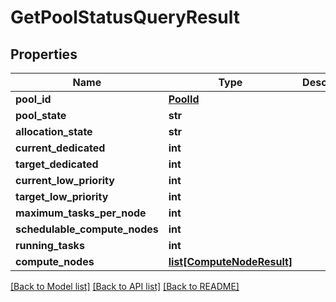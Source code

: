 # GetPoolStatusQueryResult

## Properties
Name | Type | Description | Notes
------------ | ------------- | ------------- | -------------
**pool_id** | [**PoolId**](PoolId.md) |  | [optional] 
**pool_state** | **str** |  | [optional] 
**allocation_state** | **str** |  | [optional] 
**current_dedicated** | **int** |  | [optional] 
**target_dedicated** | **int** |  | [optional] 
**current_low_priority** | **int** |  | [optional] 
**target_low_priority** | **int** |  | [optional] 
**maximum_tasks_per_node** | **int** |  | [optional] 
**schedulable_compute_nodes** | **int** |  | [optional] 
**running_tasks** | **int** |  | [optional] 
**compute_nodes** | [**list[ComputeNodeResult]**](ComputeNodeResult.md) |  | [optional] 

[[Back to Model list]](../README.md#documentation-for-models) [[Back to API list]](../README.md#documentation-for-api-endpoints) [[Back to README]](../README.md)


